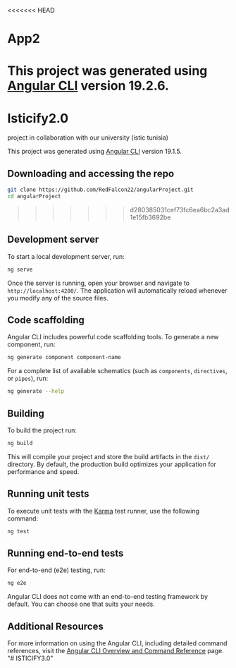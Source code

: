 <<<<<<< HEAD
# App2

This project was generated using [Angular CLI](https://github.com/angular/angular-cli) version 19.2.6.
=======
# Isticify2.0
project in collaboration with our university (istic tunisia)

This project was generated using [Angular CLI](https://github.com/angular/angular-cli) version 19.1.5.

## Downloading and accessing the repo

```bash
git clone https://github.com/RedFalcon22/angularProject.git
cd angularProject
```

>>>>>>> d280385031cef73fc6ea6bc2a3ad1e15fb3692be

## Development server

To start a local development server, run:

```bash
ng serve
```

Once the server is running, open your browser and navigate to `http://localhost:4200/`. The application will automatically reload whenever you modify any of the source files.

## Code scaffolding

Angular CLI includes powerful code scaffolding tools. To generate a new component, run:

```bash
ng generate component component-name
```

For a complete list of available schematics (such as `components`, `directives`, or `pipes`), run:

```bash
ng generate --help
```

## Building

To build the project run:

```bash
ng build
```

This will compile your project and store the build artifacts in the `dist/` directory. By default, the production build optimizes your application for performance and speed.

## Running unit tests

To execute unit tests with the [Karma](https://karma-runner.github.io) test runner, use the following command:

```bash
ng test
```

## Running end-to-end tests

For end-to-end (e2e) testing, run:

```bash
ng e2e
```

Angular CLI does not come with an end-to-end testing framework by default. You can choose one that suits your needs.

## Additional Resources

For more information on using the Angular CLI, including detailed command references, visit the [Angular CLI Overview and Command Reference](https://angular.dev/tools/cli) page.
"# ISTICIFY3.0" 
